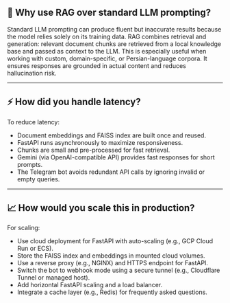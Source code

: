 ## 📌 Why use RAG over standard LLM prompting?

Standard LLM prompting can produce fluent but inaccurate results because the model relies solely on its training data. RAG combines retrieval and generation: relevant document chunks are retrieved from a local knowledge base and passed as context to the LLM. This is especially useful when working with custom, domain-specific, or Persian-language corpora. It ensures responses are grounded in actual content and reduces hallucination risk.

---

## ⚡ How did you handle latency?

To reduce latency:
- Document embeddings and FAISS index are built once and reused.
- FastAPI runs asynchronously to maximize responsiveness.
- Chunks are small and pre-processed for fast retrieval.
- Gemini (via OpenAI-compatible API) provides fast responses for short prompts.
- The Telegram bot avoids redundant API calls by ignoring invalid or empty queries.

---

## 📈 How would you scale this in production?

For scaling:
- Use cloud deployment for FastAPI with auto-scaling (e.g., GCP Cloud Run or ECS).
- Store the FAISS index and embeddings in mounted cloud volumes.
- Use a reverse proxy (e.g., NGINX) and HTTPS endpoint for FastAPI.
- Switch the bot to webhook mode using a secure tunnel (e.g., Cloudflare Tunnel or managed host).
- Add horizontal FastAPI scaling and a load balancer.
- Integrate a cache layer (e.g., Redis) for frequently asked questions.
